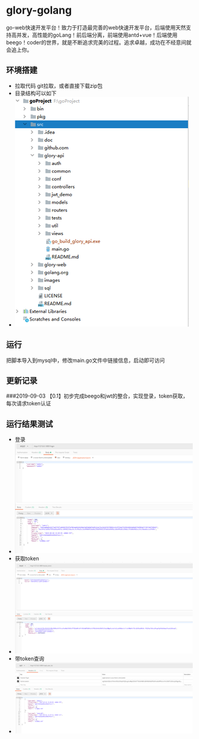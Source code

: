# glory-golang
 go-web快速开发平台！致力于打造最完善的web快速开发平台，后端使用天然支持高并发，高性能的goLang！前后端分离，前端使用antd+vue！后端使用beego！coder的世界，就是不断追求完美的过程。追求卓越，成功在不经意间就会追上你。

## 环境搭建
* 拉取代码 git拉取，或者直接下载zip包
* 目录结构可以如下
* ![结构目录](https://github.com/RhineDream/glory-golang/blob/master/images/4.png)
## 运行
把脚本导入到mysql中，修改main.go文件中链接信息，启动即可访问


## 更新记录

###2019-09-03
【0.1】初步完成beego和jwt的整合，实现登录，token获取，每次请求token认证

## 运行结果测试
* 登录
* ![结构目录](https://github.com/RhineDream/glory-golang/blob/master/images/1.png)
* 获取token
* ![结构目录](https://github.com/RhineDream/glory-golang/blob/master/images/2.png)
* 带token查询
* ![结构目录](https://github.com/RhineDream/glory-golang/blob/master/images/3.png)

